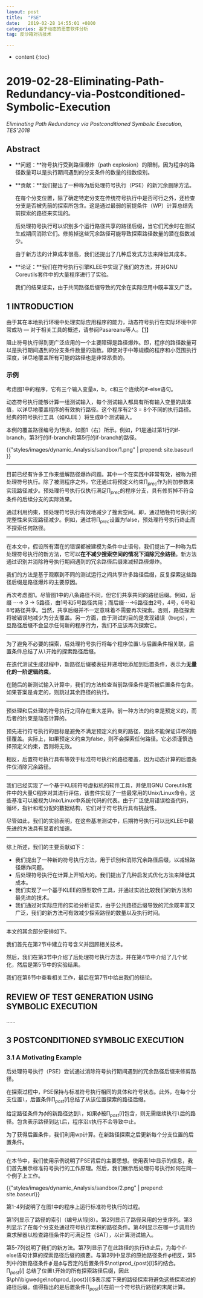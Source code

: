 ```yaml
---
layout: post
title:  "PSE"
date:   2019-02-28 14:55:01 +0800
categories: 基于动态的恶意软件分析
tag: 反沙箱对抗技术

---
```

* content
{:toc}


# 2019-02-28-Eliminating-Path-Redundancy-via-Postconditioned-Symbolic-Execution

*Eliminating Path Redundancy via Postconditioned Symbolic Execution, TES'2018*

## Abstract

* **问题：**符号执行受到路径爆炸（path explosion）的限制，因为程序的路径数量可以是执行期间遇到的分支条件的数量的指数级别。

* **贡献：**我们提出了一种称为后处理符号执行（PSE）的新冗余删除方法。

  在每个分支位置，除了确定特定分支在传统符号执行中是否可行之外，还检查分支是否被先前的探索所包含。这是通过最弱的前提条件（WP）计算总结先前探索的路径来实现的。

  后处理符号执行可以识别多个运行路径共享的路径后缀，当它们冗余时在测试生成期间消除它们。修剪掉这些冗余路径可能导致探索路径数量的潜在指数减少。

  由于新方法的计算成本很高，我们还提出了几种启发式方法来降低其成本。

* **论证：**我们在符号执行引擎KLEE中实现了我们的方法，并对GNU Coreutils套件中的大量程序进行了实验。

  我们的结果证实，由于共同路径后缀导致的冗余在实际应用中既丰富又广泛。

  

## 1 INTRODUCTION

由于其在本地执行环境中处理实际应用程序的能力，动态符号执行在实际环境中非常成功 — 对于相关工具的概述，请参阅Pasareanu等人。【[1](http://ix.cs.uoregon.edu/~michal/cis507/PasareanuVisser-SurveyNewTrendsSymbolicExecution.pdf)】

阻止符号执行得到更广泛应用的一个主要障碍是路径爆炸。即，程序的路径数量可以是执行期间遇到的分支条件数量的指数。即使对于中等规模的程序和小范围执行深度，详尽地覆盖所有可能的路径也是非常昂贵的。

### 示例

考虑图1中的程序，它有三个输入变量a，b，c和三个连续的if-else语句。

动态符号执行能够计算一组测试输入，每个测试输入都具有所有输入变量的具体值，以详尽地覆盖程序的有效执行路径。这个程序有2^3 = 8个不同的执行路径。经典的符号执行工具（如KLEE ）将生成8个测试输入。

本例的覆盖路径编号为1到8，如图1（右）所示。例如，P1是通过第1行的if-branch，第3行的if-branch和第5行的if-branch的路径。

{{"styles/images/dynamic_Analysis/sandbox/1.png" | prepend: site.baseurl }} 

---

目前已经有许多工作来缓解路径爆炸问题。其中一个在实践中非常有效，被称为预处理符号执行。除了被测程序之外，它还通过将预定义约束$\prod_{prec}$作为附加参数来实现路径减少。预处理符号执行仅执行满足$\prod_{prec}$的程序分支，具有修剪掉不符合条件的后续分支的实际效果。

通过利用约束，预处理符号执行有效地减少了搜索空间。即，通过牺牲符号执行的完整性来实现路径减少。例如，通过将$\prod_{prec}​$设置为false，预处理符号执行终止而不探索任何路径。

---

在本文中，假设所有潜在的错误都被建模为条件中止语句，我们提出了一种称为后处理符号执行的新方法，它可以**在不减少搜索空间的情况下消除冗余路径**。新方法通过识别并消除符号执行期间遇到的冗余路径后缀来减轻路径爆炸。

我们的方法是基于观察到不同的测试运行之间共享许多路径后缀，反复探索这些路径后缀是路径爆炸的主要原因。

再次考虑图1。尽管图1中的八条路径不同，但它们共享共同的路径后缀。例如，后缀 $\cdots\to$ 3 $\to$ 5路径，由1号和5号路径共用；而后缀$\cdots\to$6路径由2号，4号，6号和8号路径共享。当然，共享后缀并不一定意味着不需要再次探索。否则，路径探索将被错误地减少为分支覆盖。另一方面，由于测试的目的是发现错误（bugs），一旦路径后缀不会显示任何新的程序行为，我们不应该再次探索它。

---

为了避免不必要的探索，后处理符号执行将每个程序位置`l`与后置条件相关联，后置条件总结了从`l`开始的探索路径后缀。

在迭代测试生成过程中，新路径后缀被表征并递增地添加到后置条件，表示为**无量化的一阶逻辑约束**。

在随后的新测试输入计算中，我们的方法检查当前路径条件是否被后置条件包含。如果答案是肯定的，则跳过其余路径的执行。

---

预处理和后处理的符号执行之间存在重大差异。前一种方法的约束是预定义的，而后者的约束是动态计算的。

预先进行符号执行的目标是避免不满足预定义约束的路径，因此不能保证详尽的路径覆盖。实际上，如果预定义约束为false，则不会探索任何路径。它必须谨慎选择预定义约束，否则将无效。

相反，后置符号执行具有等效于标准符号执行的路径覆盖，因为动态计算的后置条件仅消除冗余路径。

---

我们已经实现了一个基于KLEE符号虚拟机的软件工具，并使用GNU Coreutils套件中的大量C程序对其进行评估，该套件实现了一些最常用的Unix/Linux命令。这些基准可以被视为Unix/Linux中系统代码的代表。由于广泛使用错误检查代码，循环，指针和堆分配的数据结构，它们对于符号执行具有挑战性。

尽管如此，我们的实验表明，在这些基准测试中，后期符号执行可以比KLEE中最先进的方法具有显着的加速。

---

综上所述，我们的主要贡献如下：

* 我们提出了一种新的符号执行方法，用于识别和消除冗余路径后缀，以减轻路径爆炸问题。
* 后处理符号执行在计算上开销大的。我们提出了几种启发式优化方法来降低其成本。
* 我们实现了一个基于KLEE的原型软件工具，并通过实验比较我们的新方法和最先进的技术。
* 我们通过对实际应用的实验分析证实，由于公共路径后缀导致的冗余既丰富又广泛，我们的新方法可有效减少探索路径的数量以及执行时间。

---

本文的其余部分安排如下。

我们首先在第2节中建立符号含义并回顾相关技术。

然后，我们在第3节中介绍了后处理符号执行方法，并在第4节中介绍了几个优化，然后是第5节中的实验结果。

我们在第6节中查看相关工作，最后在第7节中给出我们的结论。



## REVIEW OF TEST GENERATION USING SYMBOLIC EXECUTION

……

## 3 POSTCONDITIONED SYMBOLIC EXECUTION

### 3.1 A Motivating Example

后处理符号执行（PSE）尝试通过消除符号执行期间遇到的冗余路径后缀来修剪路径。

在探索过程中，PSE保持与标准符号执行相同的具体和符号状态。此外，在每个分支位置`l`，后置条件$\prod_{post}[l]$总结了从该位置探索的路径后缀。

给定路径条件为$\phi​$的新路径达到`l`，如果$\phi​$被$\prod_{post}[l]​$包含，则无需继续执行`l`后的路径。包含表示路径到达`l`后，程序沿$\pi​$执行不会导致中止。

为了获得后置条件，我们利用wp计算。在新路径探索之后更新每个分支位置的后置条件。

---

在本节中，我们使用示例说明了PSE背后的主要思想。使用表1中显示的信息，我们首先展示标准符号执行的工作原理。然后，我们展示后处理符号执行如何在同一个例子上工作。

{{"styles/images/dynamic_Analysis/sandbox/2.png" | prepend: site.baseurl}}

第1-4列说明了在图1中的程序上运行标准符号执行的过程。

第1列显示了路径的索引（编号从1到8）。第2列显示了路径采用的分支序列。第3列显示了在每个分支处通过符号执行累积的路径条件。第4列显示在哪一步调用约束求解器以检查路径条件的可满足性（SAT），以计算测试输入。

第5-7列说明了我们的新方法。第7列显示了在此路径的执行终止后，为每个if-else语句计算的探索路径后缀的摘要。与第3列中显示的原始路径条件$\phi$相反，第5列中的新路径条件$\phi^{'}$是$\phi$与否定的后置条件$\not\prod_{post}[l]$的结合。$\prod_{post}[l]$ 总结了位置`l`开始的所有探索路径后缀，因此$\phi\bigwedge\not\prod_{post}[l]$表示接下来的路径探索将避免这些探索过的路径后缀。值得指出的是后置条件$\prod_{post}[l]$在前一个符号执行路径的末尾计算。

```c

```

